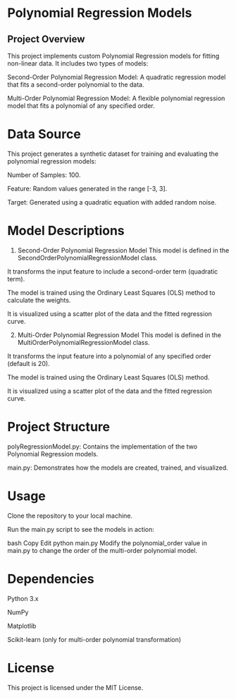# Polynomial Regression Models

## Project Overview
This project implements custom Polynomial Regression models for fitting non-linear data. It includes two types of models:

Second-Order Polynomial Regression Model: A quadratic regression model that fits a second-order polynomial to the data.

Multi-Order Polynomial Regression Model: A flexible polynomial regression model that fits a polynomial of any specified order.

# Data Source
This project generates a synthetic dataset for training and evaluating the polynomial regression models:

Number of Samples: 100.

Feature: Random values generated in the range [-3, 3].

Target: Generated using a quadratic equation with added random noise.

# Model Descriptions
1. Second-Order Polynomial Regression Model
This model is defined in the SecondOrderPolynomialRegressionModel class.

It transforms the input feature to include a second-order term (quadratic term).

The model is trained using the Ordinary Least Squares (OLS) method to calculate the weights.

It is visualized using a scatter plot of the data and the fitted regression curve.

2. Multi-Order Polynomial Regression Model
This model is defined in the MultiOrderPolynomialRegressionModel class.

It transforms the input feature into a polynomial of any specified order (default is 20).

The model is trained using the Ordinary Least Squares (OLS) method.

It is visualized using a scatter plot of the data and the fitted regression curve.

# Project Structure
polyRegressionModel.py: Contains the implementation of the two Polynomial Regression models.

main.py: Demonstrates how the models are created, trained, and visualized.

# Usage
Clone the repository to your local machine.

Run the main.py script to see the models in action:

bash
Copy
Edit
python main.py
Modify the polynomial_order value in main.py to change the order of the multi-order polynomial model.

# Dependencies
Python 3.x

NumPy

Matplotlib

Scikit-learn (only for multi-order polynomial transformation)

# License
This project is licensed under the MIT License.